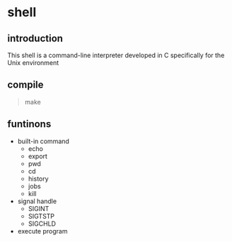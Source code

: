 # shell
## introduction
This shell is a command-line interpreter developed in C specifically for the Unix environment


## compile 
> make

## funtinons
* built-in command
    * echo
    * export
    * pwd
    * cd
    * history
    * jobs
    * kill
* signal handle
    * SIGINT
    * SIGTSTP
    * SIGCHLD
* execute program 



